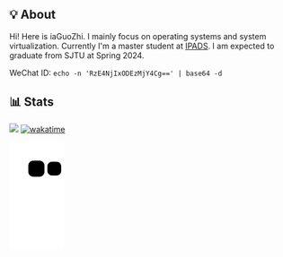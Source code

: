 ## 💡 About

Hi! Here is iaGuoZhi. I mainly focus on operating systems and system virtualization. Currently I'm a master student at [IPADS](https://ipads.se.sjtu.edu.cn/). I am expected to graduate from SJTU at Spring 2024.

WeChat ID: `echo -n 'RzE4NjIxODEzMjY4Cg==' | base64 -d`

## 📊 Stats

![](https://komarev.com/ghpvc/?username=iaGuoZhi&label=Total+Views)          [![wakatime](https://wakatime.com/badge/user/40c44add-ce3a-4894-9063-16f6682bc707.svg)](https://wakatime.com/@40c44add-ce3a-4894-9063-16f6682bc707)

<!---
![](./profile-3d-contrib/profile-night-view.svg)
--->

![github contribution grid snake animation](https://raw.githubusercontent.com/iaGuoZhi/iaGuoZhi/output/github-contribution-grid-snake.svg)
